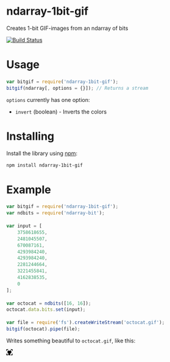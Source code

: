 ndarray-1bit-gif
================

Creates 1-bit GIF-images from an ndarray of bits

[![Build Status](https://travis-ci.org/rexxars/ndarray-1bit-gif.svg?branch=master)](https://travis-ci.org/rexxars/ndarray-1bit-gif)

# Usage

``` js
var bitgif = require('ndarray-1bit-gif');
bitgif(ndarray[, options = {}]); // Returns a stream
```

`options` currently has one option:
  - `invert` (boolean) - Inverts the colors

# Installing

Install the library using [npm](http://npmjs.org):

```sh
npm install ndarray-1bit-gif
```

# Example

``` js
var bitgif = require('ndarray-1bit-gif');
var ndbits = require('ndarray-bit');

var input = [
    3758618655,
    2481045507,
    670087161,
    4293984240,
    4293984240,
    2281244664,
    3221455841,
    4162838535,
    0
];

var octocat = ndbits([16, 16]);
octocat.data.bits.set(input);

var file = require('fs').createWriteStream('octocat.gif');
bitgif(octocat).pipe(file);
```

Writes something beautiful to `octocat.gif`, like this:

![The Octocat](/example/octocat.gif?raw=true "Octocat, copyright Github")
